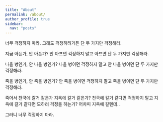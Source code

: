 ```yaml
---
title: "About"
permalink: /about/
author_profile: true
sidebar:
  nav: "posts"
---
```

너무 걱정하지 마라.
그래도 걱정하려거든 단 두 가지만 걱정해라.

지금 아픈가, 안 아픈가?
안 아프면 걱정하지 말고 아프면 단 두 가지만 걱정해라.

나을 병인가, 안 나을 병인가?
나을 병이면 걱정하지 말고 안 나을 병이면 단 두 가지만 걱정해라.

죽을 병인가, 안 죽을 병인가?
안 죽을 병이면 걱정하지 말고 죽을 병이면 단 두 가지만 걱정해라.

죽어서 천국에 갈거 같은가 지옥에 갈거 같은가?
천국에 갈거 같다면 걱정하지 말고
지옥에 갈거 같다면 모하러 걱정을 하는가? 어차피 지옥에 갈텐데..

그러니 너무 걱정하지 마라.


